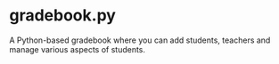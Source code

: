 # gradebook.py
A Python-based gradebook where you can add students, teachers and manage various aspects of students.
